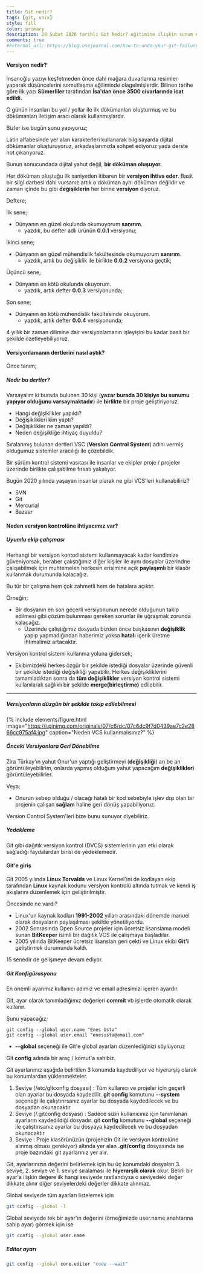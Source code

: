 ```yaml
---
title: Git nedir?
tags: [git, unix]
style: fill
color: primary
description: 28 Şubat 2020 tarihli Git Nedir? eğitimine ilişkin sunum notları.
comments: true
#external_url: https://blog.usejournal.com/how-to-undo-your-git-failure-b76e31ecac74
---
```


#### Versiyon nedir?

İnsanoğlu yazıyı keşfetmeden önce dahi mağara duvarlarına resimler yaparak düşüncelerini somutlaşma eğiliminde olagelmişlerdir. Bilinen tarihe göre ilk yazı **Sümerliler** tarafından **İsa'dan önce 3500 civarlarında icat edildi.**  


O günün insanları bu yol / yollar ile ilk dökümanları oluşturmuş ve bu dökümanları iletişim aracı olarak kullanmışlardır.

Bizler ise bugün şunu yapıyoruz;

Latin alfabesinde yer alan karakterleri kullanarak bilgisayarda dijital dökümanlar oluşturuyoruz, arkadaşlarımızla sohpet ediyoruz yada derste not çıkarıyoruz.

Bunun sonucundada dijital yahut değil, **bir döküman oluşuyor.**

Her döküman oluştuğu ilk saniyeden itibaren bir **versiyon ihtiva eder**. Basit bir silgi darbesi dahi vursanız artık o döküman aynı döküman değildir ve zaman içinde bu gibi **değişiklerin** her birine **versiyon** diyoruz.

Deftere;

İlk sene;
- Dünyanın en güzel okulunda okumuyorum **sanırım**. 
  - yazdık, bu defter adlı ürünün **0.0.1** versiyonu;

İkinci sene;

- Dünyanın en güzel mühendislik fakültesinde okumuyorum **sanırım**.
  - yazdık, artık bu değişiklik ile birlikte **0.0.2** versiyona geçtik;

Üçüncü sene;

- Dünyanın en kötü okulunda okuyorum.
  - yazdık, artık defter **0.0.3** versiyonunda;

Son sene;

- Dünyanın en kötü mühendislik fakültesinde okuyorum.
  - yazdık, artık defter **0.0.4** versiyonunda;


4 yıllık bir zaman dilimine dair versiyonlamanın işleyişini bu kadar basit bir şekilde özetleyebiliyoruz.



#### Versiyonlamanın dertlerini nasıl aştık?

Önce tanım;

##### Nedir bu dertler?

Varsayalım ki burada bulunan 30 kişi (**yazar burada 30 kişiye bu sunumu yapıyor olduğunu varsaymaktadır**) ile **birlikte** bir proje geliştiriyoruz.

- Hangi değişiklikler yapıldı?
- Değişiklikleri kim yaptı?
- Değişiklikler ne zaman yapıldı?
- Neden değişikliğe ihtiyaç duyuldu?





Sıralanmış bulunan dertleri VSC (**Version Control System**) adını vermiş olduğumuz sistemler aracılığı ile çözebildik.

Bir sürüm kontrol sistemi vasıtası ile insanlar ve ekipler proje / projeler üzerinde birlikte çalışabilme fırsatı yakalıyor. 



Bugün 2020 yılında yaşayan insanlar olarak ne gibi VCS'leri kullanabiliriz?

- SVN
- Git
- Mercurial
- Bazaar

#### Neden versiyon kontrolüne ihtiyacımız var?

##### Uyumlu ekip çalışması

Herhangi bir versiyon kontorl sistemi kullanmayacak kadar kendimize güveniyorsak, beraber çalıştığımız diğer kişiler ile aynı dosyalar üzerindne çalışabilmek için muhtemelen herkesin erişimine açık **paylaşımlı** bir klasör kullanmak durumunda kalacağız.

Bu tür bir çalışma hem çok zahmetli hem de hatalara açıktır.

Örneğin;

- Bir dosyanın en son geçerli versiyonunun nerede olduğunun takip edilmesi gibi çözüm bulunması gereken sorunlar ile uğraşmak zorunda kalacağız.
  - Üzerinde çalıştığımız dosyada bizden önce başkasının **değişiklik** yapıp yapmadığından haberimiz yoksa **hatalı** içerik üretme ihtimalimiz artacaktır.

Versiyon kontrol sistemi kullanma yoluna gidersek;

- Ekibimizdeki herkes özgür bir şekilde istediği dosyalar üzerinde güvenli bir şekilde istediği değişikliği yapabilir. Herkes değişikliklerini tamamladıktan sonra da **tüm değişiklikler** versiyon kontrol sistemi kullanılarak sağlıklı bir şekilde **merge(birleştirme)** edilebilir.

---

#####  Versiyonların düzgün bir şekilde takip edilebilmesi

{% include elements/figure.html image="https://i.pinimg.com/originals/07/c6/dc/07c6dc9f7d0439ae7c2e2866cc975af4.jpg" caption="Neden VCS kullanmalısınız?" %}


##### Önceki Versiyonlara Geri Dönebilme

Zira Türkay'ın yahut Onur'un yaptığı geliştirmeyi (**değişikliği**) an be an görüntüleyebilirim, onlarda yapmış olduğum yahut yapacağım **değişiklikleri** görüntüleyebilirler.

Veya; 

- Onurun sebep olduğu / olacağı hatalı bir kod sebebiyle işlev dışı olan bir projenin çalışan **sağlam** haline geri dönüş yapabiliyoruz.

Version Control System'leri bize bunu sunuyor diyebiliriz.

##### Yedekleme

Git gibi dağıtık versiyon kontrol (DVCS) sistemlerinin yan etki olarak sağladığı faydalardan birisi de yedeklemedir. 

#### Git'e giriş

Git 2005 yılında **Linux Torvalds** ve Linux Kernel'ini de kodlayan ekip tarafından **Linux** kaynak kodunu versiyon kontrolü altında tutmak ve kendi iş akışlarını düzenlemek için geliştirilmiştir.

Öncesinde ne vardı?

- Linux'un kaynak kodları **1991-2002** yılları arasındaki dönemde manuel olarak dosyaların paylaşılması şekilde yönetiliyordu.
- 2002 Sonrasında Open Source projeler için ücretsiz lisanslama modeli sunan **BitKeeper** isimli bir dağıtık VCS ile çalışmaya başladılar.
- 2005 yılında BitKeeper ücretsiz lisansları geri çekti ve Linux ekibi **Git'i** geliştirmek durumunda kaldı.

15 senedir de gelişmeye devam ediyor.

##### Git Konfigürasyonu

En önemli ayarımız kullanıcı adımız ve email adresimizi içeren ayardır.

Git, ayar olarak tanımladığımız değerleri **commit** vb işlerde otomatik olarak kullanır. 

Şunu yapacağız;

```git
git config --global user.name "Enes Usta"
git config --global user.email "enesusta@email.com"
```

- **--global** seçeneği ile Git'e global ayarları düzenlediğinizi söylüyoruz

Git **config** adında bir araç / komut'a sahibiz.

Git ayarlarımız aşağıda belirtilen 3 konumda kaydediliyor ve hiyerarşiş olarak bu konumlardan yüklenmekteler.

1. Seviye (/etc/gitconfig dosyası) : Tüm kullanıcı ve projeler için geçerli olan ayarlar bu dosyada kaydedilir. **git config** komutunu **--system** seçeneği ile çalıştırırsanız ayarlar bu dosyada kaydedilecek ve bu dosyadan okunacaktır
2. Seviye (/.gitconfig dosyası) : Sadece sizin kullanıcınız için tanımlanan ayarların kaydedildiği dosyadır. git **config** komutunu **--global** seçeneği ile çalıştırısanız ayarlar bu dosyaya kaydedilecek ve bu dosyadan okunacaktır
3. Seviye : Proje klasörünüzün (projenizin Git ile versiyon kontrolüne alınmış olması gerekiyor) altında yer alan **.git/config** dosyasında ise proje bazındaki git ayarlarınız yer alır.


Git, ayarlarınızın değerini belirlemek için bu üç konumdaki dosyaları 3. seviye, 2. seviye ve 1. seviye sıralaması ile **hiyerarşik olarak** okur. Belirli bir ayar'a ilişkin değere ilk hangi seviyede rastlandıysa o seviyedeki değer dikkate alınır diğer seviyelerdeki değerler dikkate alınmaz.

Global seviyede tüm ayarları listelemek için

```bash
git config --global -l
```

Global seviyede tek bir ayar'ın değerini (örneğimizde user.name anahtarına sahip ayar) görmek için ise

```bash
git config --global user.name
```

##### Editor ayarı
```bash
git config --global core.editor "code --wait"
```













































